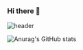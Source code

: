 ### Hi there 👋

![header](https://capsule-render.vercel.app/api?type=Waving&color=timeAuto&height=150&section=header&text=chansung%20github!&fontSize=90)

![Anurag's GitHub stats](https://github-readme-stats.vercel.app/api?username=pork1375&show_icons=true&theme=radical)
